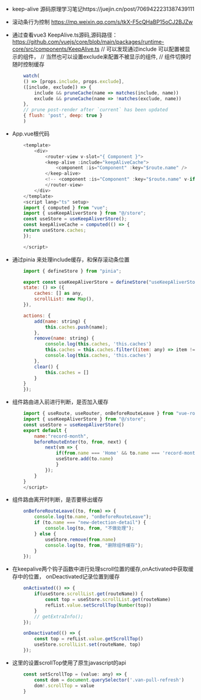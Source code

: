 - keep-alive 源码原理学习笔记https://juejin.cn/post/7069422231387439111
- 滚动条行为控制 https://mp.weixin.qq.com/s/tkX-F5cQHaBP15oCJ2BJZw

- 通过查看vue3 KeepAlive.ts源码,源码路径：https://github.com/vuejs/core/blob/main/packages/runtime-core/src/components/KeepAlive.ts
    // 可以发现通过include 可以配置被显示的组件，
    // 当然也可以设置exclude来配置不被显示的组件,
    // 组件切换时随时控制缓存
    ```javascript
        watch(
        () => [props.include, props.exclude],
        ([include, exclude]) => {
            include && pruneCache(name => matches(include, name))
            exclude && pruneCache(name => !matches(exclude, name))
        },
        // prune post-render after `current` has been updated
        { flush: 'post', deep: true }
        )
    ```

- App.vue根代码
    ```javascript
        <template>
            <div>
                <router-view v-slot="{ Component }">
                <keep-alive :include="keepAliveCache">
                    <component :is="Component" :key="$route.name" />
                </keep-alive>
                <!-- <component :is="Component" :key="$route.name" v-if="!$route.meta.keepAlive" /> -->
                </router-view>
            </div>
        </template>
        <script lang="ts" setup>
        import { computed } from "vue";
        import { useKeepAliverStore } from "@/store";
        const useStore = useKeepAliverStore();
        const keepAliveCache = computed(() => {
        return useStore.caches;
        });

        </script>
    ```
- 通过pinia 来处理include缓存，和保存滚动条位置
    ```javascript
        import { defineStore } from "pinia";

        export const useKeepAliverStore = defineStore("useKeepAliverStore", {
        state: () => ({
            caches: [] as any,
            scrollList: new Map(),
        }),

        actions: {
            add(name: string) {
                this.caches.push(name);
            },
            remove(name: string) {
                console.log(this.caches, 'this.caches')
                this.caches = this.caches.filter((item: any) => item !== name);
                console.log(this.caches, 'this.caches')
            },
            clear() {
                this.caches = []
            }
        }
        });

    ```

- 组件路由进入前进行判断，是否加入缓存
    ```javascript
        import { useRoute, useRouter, onBeforeRouteLeave } from "vue-router";
        import { useKeepAliverStore } from "@/store";
        const useStore = useKeepAliverStore()
        export default {
            name:"record-month",
            beforeRouteEnter(to, from, next) {
                next(vm => {
                    if(from.name === 'Home' && to.name === 'record-month') {
                    useStore.add(to.name)
                    }
                });
            }
        }
        </script>
    ```
- 组件路由离开时判断，是否要移出缓存
    ```javascript
        onBeforeRouteLeave((to, from) => {
            console.log(to.name, "onBeforeRouteLeave");
            if (to.name === "new-detection-detail") {
                console.log(to, from, "不做处理");
            } else {
                useStore.remove(from.name)
                console.log(to, from, "删除组件缓存");
            }
        });
    ```

- 在keepalive两个钩子函数中进行处理scroll位置的缓存,onActivated中获取缓存中的位置， onDeactivated记录位置到缓存
    ```javascript
        onActivated(() => {
            if(useStore.scrollList.get(routeName)) {
                const top = useStore.scrollList.get(routeName)
                refList.value.setScrollTop(Number(top))
            }
            // getExtraInfo();
        });

        onDeactivated(() => {
            const top = refList.value.getScrollTop()
            useStore.scrollList.set(routeName, top)
        });
    ```
- 这里的设置scrollTop使用了原生javascript的api
    ```javascript
        const setScrollTop = (value: any) => {
            const dom = document.querySelector('.van-pull-refresh')
            dom!.scrollTop = value
        }
    ```

